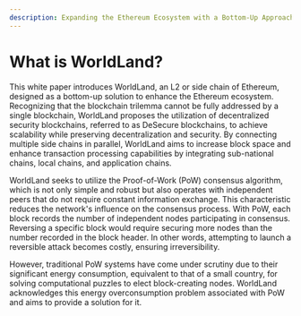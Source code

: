 ```yaml
---
description: Expanding the Ethereum Ecosystem with a Bottom-Up Approach
---
```


# What is WorldLand?

This white paper introduces WorldLand, an L2 or side chain of Ethereum, designed as a bottom-up solution to enhance the Ethereum ecosystem. Recognizing that the blockchain trilemma cannot be fully addressed by a single blockchain, WorldLand proposes the utilization of decentralized security blockchains, referred to as DeSecure blockchains, to achieve scalability while preserving decentralization and security. By connecting multiple side chains in parallel, WorldLand aims to increase block space and enhance transaction processing capabilities by integrating sub-national chains, local chains, and application chains.

WorldLand seeks to utilize the Proof-of-Work (PoW) consensus algorithm, which is not only simple and robust but also operates with independent peers that do not require constant information exchange. This characteristic reduces the network's influence on the consensus process. With PoW, each block records the number of independent nodes participating in consensus. Reversing a specific block would require securing more nodes than the number recorded in the block header. In other words, attempting to launch a reversible attack becomes costly, ensuring irreversibility.

However, traditional PoW systems have come under scrutiny due to their significant energy consumption, equivalent to that of a small country, for solving computational puzzles to elect block-creating nodes. WorldLand acknowledges this energy overconsumption problem associated with PoW and aims to provide a solution for it.
